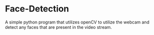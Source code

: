 # Face-Detection
A simple python program that utilizes openCV to utilize the webcam and detect any faces that are present in the video stream.
